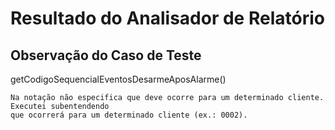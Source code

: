 Resultado do Analisador de Relatório
======================

## Observação do Caso de Teste

getCodigoSequencialEventosDesarmeAposAlarme()

```
Na notação não especifica que deve ocorre para um determinado cliente. Executei subentendendo 
que ocorrerá para um determinado cliente (ex.: 0002).

```
